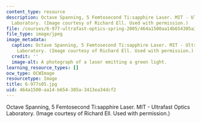 ```yaml
---
content_type: resource
description: Octave Spanning, 5 Femtosecond Ti:sapphire Laser. MIT - Ultrafast Optics
  Laboratory. (Image courtesy of Richard Ell. Used with permission.)
file: /courses/6-977-ultrafast-optics-spring-2005/464a1500aa14b654305a3413ea34dcf2_6-977s05.jpg
file_type: image/jpeg
image_metadata:
  caption: Octave Spanning, 5 Femtosecond Ti:sapphire Laser. MIT - Ultrafast Optics
    Laboratory. (Image courtesy of Richard Ell. Used with permission.)
  credit: ''
  image-alt: A photograph of a laser emitting a green light.
learning_resource_types: []
ocw_type: OCWImage
resourcetype: Image
title: 6-977s05.jpg
uid: 464a1500-aa14-b654-305a-3413ea34dcf2
---
```

Octave Spanning, 5 Femtosecond Ti:sapphire Laser. MIT - Ultrafast Optics Laboratory. (Image courtesy of Richard Ell. Used with permission.)

